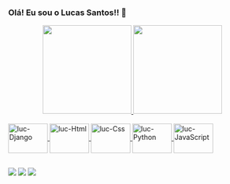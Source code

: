 ### Olá! Eu sou o Lucas Santos!! 👋

<div align="center">
  <a href="https://github.com/lucasdsr04">
  <img height="180em" 
  src="https://github-readme-stats-beige-beta-16.vercel.app/api?username=lucasdsr04&show_icons=true&theme=gotham&include_all_commits=true&count_private=true"/>
  <img height="180em" 
  src="https://github-readme-stats-beige-beta-16.vercel.app/api/top-langs/?username=lucasdsr04&layout=compact&langs_count=7&theme=gotham"/>
</div>
<div style="display: inline_block"><br>
  <img align="center" alt="luc-Django" height="60" width="80" background-color="white" src="https://cdn.jsdelivr.net/gh/devicons/devicon/icons/django/django-plain-wordmark.svg" />
  <img align="center" alt="luc-Html" height="60" width="80" src="https://cdn.jsdelivr.net/gh/devicons/devicon/icons/html5/html5-original.svg" />
  <img align="center" alt="luc-Css" height="60" width="80" src="https://cdn.jsdelivr.net/gh/devicons/devicon/icons/css3/css3-original.svg" />
  <img align="center" alt="luc-Python" height="60" width="80" src="https://cdn.jsdelivr.net/gh/devicons/devicon/icons/python/python-original.svg" />
  <img align="center" alt="luc-JavaScript" height="60" width="80" src="https://cdn.jsdelivr.net/gh/devicons/devicon/icons/javascript/javascript-original.svg" />
                
</div>

##

<div> 
  <a href="https://www.instagram.com/lucasdsr04/" target="_blank"><img src="https://img.shields.io/badge/-Instagram-%23E4405F?style=for-the-badge&logo=instagram&logoColor=white" target="_blank"></a>
  <a href = "mailto:sl.solucas@gmail.com"><img src="https://img.shields.io/badge/-Gmail-%23333?style=for-the-badge&logo=gmail&logoColor=white" target="_blank"></a>
  <a href="https://www.linkedin.com/in/lucas-rodrigues-638b4116a/" target="_blank"><img src="https://img.shields.io/badge/-LinkedIn-%230077B5?style=for-the-badge&logo=linkedin&logoColor=white" target="_blank"></a> 

</div>
 
